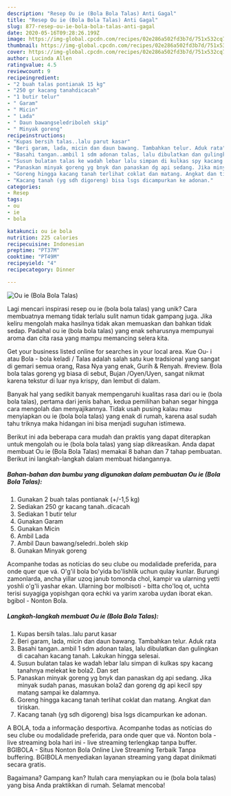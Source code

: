 ```yaml
---
description: "Resep Ou ie (Bola Bola Talas) Anti Gagal"
title: "Resep Ou ie (Bola Bola Talas) Anti Gagal"
slug: 877-resep-ou-ie-bola-bola-talas-anti-gagal
date: 2020-05-16T09:28:26.199Z
image: https://img-global.cpcdn.com/recipes/02e286a502fd3b7d/751x532cq70/ou-ie-bola-bola-talas-foto-resep-utama.jpg
thumbnail: https://img-global.cpcdn.com/recipes/02e286a502fd3b7d/751x532cq70/ou-ie-bola-bola-talas-foto-resep-utama.jpg
cover: https://img-global.cpcdn.com/recipes/02e286a502fd3b7d/751x532cq70/ou-ie-bola-bola-talas-foto-resep-utama.jpg
author: Lucinda Allen
ratingvalue: 4.5
reviewcount: 9
recipeingredient:
- "2 buah talas pontianak 15 kg"
- "250 gr kacang tanahdicacah"
- "1 butir telur"
- " Garam"
- " Micin"
- " Lada"
- " Daun bawangseledriboleh skip"
- " Minyak goreng"
recipeinstructions:
- "Kupas bersih talas..lalu parut kasar"
- "Beri garam, lada, micin dan daun bawang. Tambahkan telur. Aduk rata"
- "Basahi tangan..ambil 1 sdm adonan talas, lalu dibulatkan dan gulingkan di cacahan kacang tanah. Lakukan hingga selesai."
- "Susun bulatan talas ke wadah lebar lalu simpan di kulkas spy kacang tanahnya melekat ke bola2. Dan set"
- "Panaskan minyak goreng yg bnyk dan panaskan dg api sedang. Jika minyak sudah panas, masukan bola2 dan goreng dg api kecil spy matang sampai ke dalamnya."
- "Goreng hingga kacang tanah terlihat coklat dan matang. Angkat dan tiriskan."
- "Kacang tanah (yg sdh digoreng) bisa lsgs dicampurkan ke adonan."
categories:
- Resep
tags:
- ou
- ie
- bola

katakunci: ou ie bola 
nutrition: 225 calories
recipecuisine: Indonesian
preptime: "PT37M"
cooktime: "PT49M"
recipeyield: "4"
recipecategory: Dinner

---
```



![Ou ie (Bola Bola Talas)](https://img-global.cpcdn.com/recipes/02e286a502fd3b7d/751x532cq70/ou-ie-bola-bola-talas-foto-resep-utama.jpg)

Lagi mencari inspirasi resep ou ie (bola bola talas) yang unik? Cara membuatnya memang tidak terlalu sulit namun tidak gampang juga. Jika keliru mengolah maka hasilnya tidak akan memuaskan dan bahkan tidak sedap. Padahal ou ie (bola bola talas) yang enak seharusnya mempunyai aroma dan cita rasa yang mampu memancing selera kita.

Get your business listed online for searches in your local area. Kue Ou- i atau Bola - bola keladi / Talas adalah salah satu kue tradsional yang sangat di gemari semua orang, Rasa Nya yang enak, Gurih &amp; Renyah. #review. Bola bola talas goreng yg biasa di sebut, Bujan /Oyen/Uyen, sangat nikmat karena tekstur di luar nya krispy, dan lembut di dalam.

Banyak hal yang sedikit banyak mempengaruhi kualitas rasa dari ou ie (bola bola talas), pertama dari jenis bahan, kedua pemilihan bahan segar hingga cara mengolah dan menyajikannya. Tidak usah pusing kalau mau menyiapkan ou ie (bola bola talas) yang enak di rumah, karena asal sudah tahu triknya maka hidangan ini bisa menjadi suguhan istimewa.


Berikut ini ada beberapa cara mudah dan praktis yang dapat diterapkan untuk mengolah ou ie (bola bola talas) yang siap dikreasikan. Anda dapat membuat Ou ie (Bola Bola Talas) memakai 8 bahan dan 7 tahap pembuatan. Berikut ini langkah-langkah dalam membuat hidangannya.

<!--inarticleads1-->

##### Bahan-bahan dan bumbu yang digunakan dalam pembuatan Ou ie (Bola Bola Talas):

1. Gunakan 2 buah talas pontianak (+/-1,5 kg)
1. Sediakan 250 gr kacang tanah..dicacah
1. Sediakan 1 butir telur
1. Gunakan  Garam
1. Gunakan  Micin
1. Ambil  Lada
1. Ambil  Daun bawang/seledri..boleh skip
1. Gunakan  Minyak goreng


Acompanhe todas as notícias do seu clube ou modalidade preferida, para onde quer que vá. O&#39;g&#39;il bola bo&#39;yida bo&#39;lishlik uchun qulay kunlar. Burungi zamonlarda, ancha yillar uzoq janub tomonda chol, kampir va ularning yetti yoshli o&#39;g&#39;li yashar ekan. Ularning bor molbisoti - bitta cho&#39;loq ot, uchta terisi suyagiga yopishgan qora echki va yarim xaroba uydan iborat ekan. bgibol - Nonton Bola. 

<!--inarticleads2-->

##### Langkah-langkah membuat Ou ie (Bola Bola Talas):

1. Kupas bersih talas..lalu parut kasar
1. Beri garam, lada, micin dan daun bawang. Tambahkan telur. Aduk rata
1. Basahi tangan..ambil 1 sdm adonan talas, lalu dibulatkan dan gulingkan di cacahan kacang tanah. Lakukan hingga selesai.
1. Susun bulatan talas ke wadah lebar lalu simpan di kulkas spy kacang tanahnya melekat ke bola2. Dan set
1. Panaskan minyak goreng yg bnyk dan panaskan dg api sedang. Jika minyak sudah panas, masukan bola2 dan goreng dg api kecil spy matang sampai ke dalamnya.
1. Goreng hingga kacang tanah terlihat coklat dan matang. Angkat dan tiriskan.
1. Kacang tanah (yg sdh digoreng) bisa lsgs dicampurkan ke adonan.


A BOLA, toda a informação desportiva. Acompanhe todas as notícias do seu clube ou modalidade preferida, para onde quer que vá. Nonton bola - live streaming bola hari ini - live streaming terlengkap tanpa buffer. BGIBOLA - Situs Nonton Bola Online Live Streaming Terbaik Tanpa buffering. BGIBOLA menyediakan layanan streaming yang dapat dinikmati secara gratis. 

Bagaimana? Gampang kan? Itulah cara menyiapkan ou ie (bola bola talas) yang bisa Anda praktikkan di rumah. Selamat mencoba!
